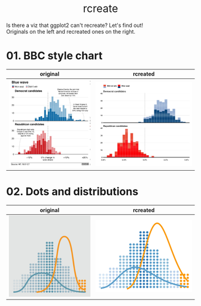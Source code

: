 <h1 style="font-weight:normal" align="center">
  rcreate
</h1>

Is there a viz that ggplot2 can't recreate? Let's find out!  
Originals on the left and recreated ones on the right. 

# 01. BBC style chart
original             |  rcreated
:-------------------------:|:-------------------------:
<img src="01-BBC_style_chart/original_viz.jpeg" width="500" /> | <img src="01-BBC_style_chart/rcreated_viz.jpeg" width="600" /> 

# 02. Dots and distributions
original             |  rcreated
:-------------------------:|:-------------------------:
<img src="02-dots_and_dists/original_viz.jpeg" width="500" /> | <img src="02-dots_and_dists/rcreated_viz.jpeg" width="600" /> 






